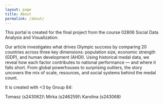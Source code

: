 ```yaml
---
layout: page
title: About
permalink: /about/
---
```


This portal is created for the final project from the course 02806 Social Data Analysis and Visualization.

Our article investigates what drives Olympic success by comparing 20 countries across three key dimensions: population size, economic strength (GDP), and human development (AHDI). Using historical medal data, we reveal how each factor contributes to national performance — and where it falls short. From global powerhouses to surprising outliers, the story uncovers the mix of scale, resources, and social systems behind the medal count.

It is created with <3 by Group 84:

Tomasz (s243062)\\
Mirka (s246259)\\
Karolina (s243068)
